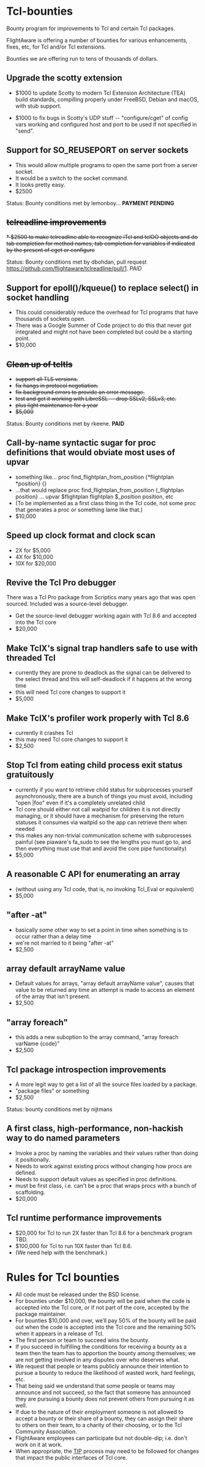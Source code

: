 # Tcl-bounties
Bounty program for improvements to Tcl and certain Tcl packages.

FlightAware is offering a number of bounties for various enhancements, fixes, etc, for Tcl and/or Tcl extensions.

Bounties we are offering run to tens of thousands of dollars.

## Upgrade the scotty extension

* $1000 to update Scotty to modern Tcl Extension Architecture (TEA) build standards, compilling properly under FreeBSD, Debian and macOS, with stub support.

* $1000 to fix bugs in Scotty's UDP stuff -- "configure/cget" of config vars working and configured host and port to be used if not specified in "send".

## Support for SO_REUSEPORT on server sockets

* This would allow multiple programs to open the same port from a server socket.
* It would be a switch to the socket command.
* It looks pretty easy.
* $2500

Status:  Bounty conditions met by lemonboy... **PAYMENT PENDING**

## ~~tclreadline improvements~~

~~* $2500 to make tclreadline able to recognize iTcl and tclOO objects and do tab completion for method names, tab completion for variables if indicated by the present of cget or configure~~

Status: Bounty conditions met by dbohdan, pull request https://github.com/flightaware/tclreadline/pull/1.  *PAID*

## Support for epoll()/kqueue() to replace select() in socket handling

* This could considerably reduce the overhead for Tcl programs that have thousands of sockets open.
* There was a Google Summer of Code project to do this that never got integrated and might not have been completed but could be a starting point.
* $10,000

## ~~Clean up of tcltls~~
* ~~support all TLS versions.~~
* ~~fix hangs in protocol negotiation.~~
* ~~fix background errors to provide an error message.~~
* ~~test and get it working with LibreSSL -- drop SSLv2, SSLv3, etc.~~
* ~~plus light maintenance for a year~~
* ~~$5,000~~

Status: Bounty conditions met by rkeene.  **PAID**

## Call-by-name syntactic sugar for proc definitions that would obviate most uses of upvar
* something like... proc find_flightplan_from_position {*flightplan *position}  {}
* ...that would replace proc find_flightplan_from_position {_flightplan position} ... upvar $flightplan flightplan $_position position, etc
* (To be implemented as a first class thing in the Tcl code, not some proc that generates a proc or something lame like that.)
* $10,000

## Speed up clock format and clock scan
* 2X for $5,000
* 4X for $10,000
* 10X for $20,000

## Revive the Tcl Pro debugger
There was a Tcl Pro package from Scriptics many years ago that was open sourced.  Included was a source-level debugger.
* Get the source-level debugger working again with Tcl 8.6 and accepted into the Tcl core
* $20,000

## Make TclX's signal trap handlers safe to use with threaded Tcl
* currently they are prone to deadlock as the signal can be delivered to the select thread and this will self-deadlock if it happens at the wrong time
* this will need Tcl core changes to support it
* $5,000

## Make TclX's profiler work properly with Tcl 8.6
* currently it crashes Tcl
* this may need Tcl core changes to support it
* $2,500

## Stop Tcl from eating child process exit status gratuitously
* currently if you want to retrieve child status for subprocesses yourself asynchronously, there are a bunch of things you must avoid, including "open |foo" even if it's a completely unrelated child
* Tcl core should either not call waitpid for children it is not directly managing, or it should have a mechanism for preserving the return statuses it consumes via waitpid so the app can retrieve them when needed
* this makes any non-trivial communication scheme with subprocesses painful (see piaware's fa_sudo to see the lengths you must go to, and then everything must use that and avoid the core pipe functionality)
* $5,000

## A reasonable C API for enumerating an array
* (without using any Tcl code, that is, no invoking Tcl_Eval or equivalent)
* $5,000

## "after -at"
* basically some other way to set a point in time when something is to occur rather than a delay time
* we're not married to it being "after -at"
* $2,500

## array default arrayName value
* Default values for arrays, "array default arrayName value", causes that value to be returned any time an attempt is made to access an element of the array that isn't present.
* $2,500

## "array foreach"
* this adds a new suboption to the array command, "array foreach varName {code}"
* $2,500

## Tcl package introspection improvements
* A more legit way to get a list of all the source files loaded by a package.
* "package files" or something
* $2,500

Status: bounty conditions met by nijtmans

## A first class, high-performance, non-hackish way to do named parameters
* Invoke a proc by naming the variables and their values rather than doing it positionally.
* Needs to work against existing procs without changing how procs are defined.
* Needs to support default values as specified in proc definitions.
* must be first class, i.e. can't be a proc that wraps procs with a bunch of scaffolding.
* $20,000

## Tcl runtime performance improvements
* $20,000 for Tcl to run 2X faster than Tcl 8.6 for a benchmark program TBD.
* $100,000 for Tcl to run 10X faster than Tcl 8.6.
* (We need help with the benchmark.)

# Rules for Tcl bounties
* All code must be released under the BSD license.
* For bounties under $10,000, the bounty will be paid when the code is accepted into the Tcl core, or if not part of the core, accepted by the package maintainer.
* For bounties $10,000 and over, we’ll pay 50% of the bounty will be paid out when the code is accepted into the Tcl core and the remaining 50% when it appears in a release of Tcl.
* The first person or team to succeed wins the bounty.
* If you succeed in fulfilling the conditions for receiving a bounty as a team then the team has to apportion the bounty among themselves; we are not getting involved in any disputes over who deserves what.
* We request that people or teams publicly announce their intention to pursue a bounty to reduce the likelihood of wasted work, hard feelings, etc.
 * That being said we understand that some people or teams may announce and not succeed, so the fact that someone has announced they are pursuing a bounty does not prevent others from pursuing it as well.
* If due to the nature of their employment someone is not allowed to accept a bounty or their share of a bounty, they can assign their share to others on their team, to a charity of their choosing, or to the Tcl Community Association.
* FlightAware employees can participate but not double-dip; i.e. don't work on it at work.
* When appropriate, the [TIP](http://wiki.tcl.tk/983) process may need to be followed for changes that impact the public interfaces of Tcl core.
